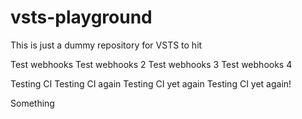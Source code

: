 # vsts-playground

This is just a dummy repository for VSTS to hit

Test webhooks
Test webhooks 2
Test webhooks 3
Test webhooks 4

Testing CI
Testing CI again
Testing CI yet again
Testing CI yet again!

Something
